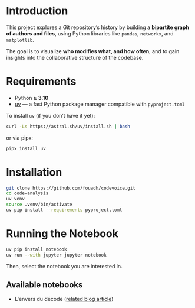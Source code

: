 # Introduction

This project explores a Git repository’s history by building a **bipartite graph of authors and files**, using Python libraries like `pandas`, `networkx`, and `matplotlib`.

The goal is to visualize **who modifies what, and how often**, and to gain insights into the collaborative structure of the codebase.

# Requirements

- Python **≥ 3.10**
- [uv](https://github.com/astral-sh/uv) — a fast Python package manager compatible with `pyproject.toml`

To install `uv` (if you don’t have it yet):

```bash
curl -Ls https://astral.sh/uv/install.sh | bash
```

or via pipx:

```bash
pipx install uv
```

# Installation

```bash
git clone https://github.com/fouadh/codevoice.git
cd code-analysis
uv venv
source .venv/bin/activate
uv pip install --requirements pyproject.toml
```

# Running the Notebook

```bash
uv pip install notebook
uv run --with jupyter jupyter notebook
```

Then, select the notebook you are interested in.

## Available notebooks

- L'envers du décode ([related blog article](todo))